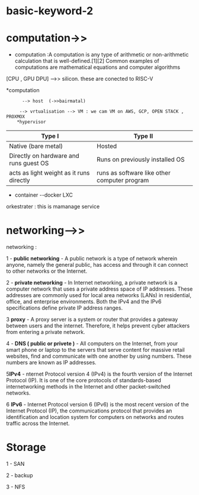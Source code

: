 # basic-keyword-2
# computation->>
* computation :A computation is any type of arithmetic or non-arithmetic calculation that is well-defined.[1][2] Common examples of computations are mathematical equations and computer algorithms
 
[CPU , GPU DPU] -->> silicon. these are conected to RISC-V

*computation 

          --> host  (->>bairmatal)

         --> vrtualisation --> VM : we cam VM on AWS, GCP, OPEN STACK , PROXMOX
        *hypervisor  
         
         
         
        
         
| Type I   | Type II |
| ---------------- | -------------- |
| Native (bare metal)| Hosted  |
| Directly on hardware and runs guest OS|Runs on previously installed OS  |
| acts as light weight as it runs directly|runs as software like other computer program|

            
* container --docker LXC

orkestrater : this is mamanage service

  # networking-->>
  networking : 
  
  1 - **public networking** - A public network is a type of network wherein anyone, namely the general public, has access and through it can connect to other networks or the Internet. 

  2 - **private networking** - In Internet networking, a private network is a computer network that uses a private address space of IP addresses. These addresses are commonly used for local area networks (LANs) in residential, office, and enterprise environments. Both the IPv4 and the IPv6 specifications define private IP address ranges.
  
3 **proxy** - A proxy server is a system or router that provides a gateway between users and the internet. Therefore, it helps prevent cyber attackers from entering a private network. 

4 - **DNS ( public or privete )** - All computers on the Internet, from your smart phone or laptop to the servers that serve content for massive retail websites, find and communicate with one another by using numbers. These numbers are known as IP addresses. 

5**IPv4** - nternet Protocol version 4 (IPv4) is the fourth version of the Internet Protocol (IP). It is one of the core protocols of standards-based internetworking methods in the Internet and other packet-switched networks. 

6 **IPv6** - Internet Protocol version 6 (IPv6) is the most recent version of the Internet Protocol (IP), the communications protocol that provides an identification and location system for computers on networks and routes traffic across the Internet.


# Storage 

1 - SAN

2  - backup

3 - NFS

  
